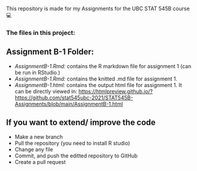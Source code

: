 This repository is made for my Assignments for the UBC STAT 545B course 💻

### The files in this project:

## Assignment B-1 Folder:
* *AssignmentB-1.Rmd:* contains the R markdown file for assignment 1 (can be run in RStudio.)
* *AssignmentB-1.Rmd:* contains the knitted .md file for assignment 1.
* *AssignmentB-1.html:* contains the output html file for assignment 1. It can be directly viewed in:
https://htmlpreview.github.io/?https://github.com/stat545ubc-2021/STAT545B-Assignments/blob/main/AssignmentB-1.html


## If you want to extend/ improve the code
* Make a new branch
* Pull the repository (you need to install R studio)
* Change any file
* Commit, and push the editted repository to GitHub
* Create a pull request 

